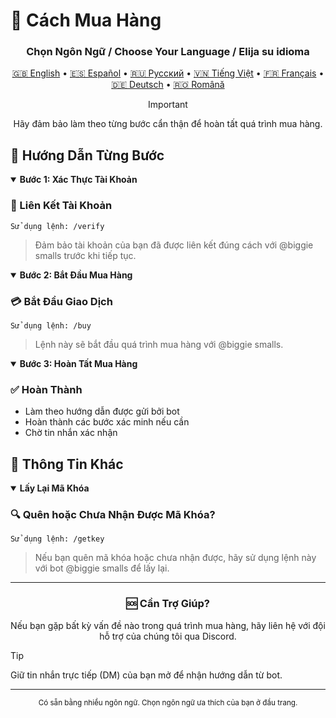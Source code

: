 # 🛒 Cách Mua Hàng

<div align="center">
  
  <h3>Chọn Ngôn Ngữ / Choose Your Language / Elija su idioma</h3>
  
  <a href="README2.md">🇬🇧 English</a> •
  <a href="README2.es.md">🇪🇸 Español</a> •
  <a href="README2.ru.md">🇷🇺 Русский</a> •
  <a href="README2.vn.md">🇻🇳 Tiếng Việt</a> •
  <a href="README2.fr.md">🇫🇷 Français</a> •
  <a href="README2.de.md">🇩🇪 Deutsch</a> •
  <a href="README2.ro.md">🇷🇴 Română</a>
  
  > [!IMPORTANT]
  > Hãy đảm bảo làm theo từng bước cẩn thận để hoàn tất quá trình mua hàng.

</div>

## 📝 Hướng Dẫn Từng Bước

<details open>
<summary><b>Bước 1: Xác Thực Tài Khoản</b></summary>

### 🔐 Liên Kết Tài Khoản
```
Sử dụng lệnh: /verify
```
> Đảm bảo tài khoản của bạn đã được liên kết đúng cách với @biggie smalls trước khi tiếp tục.

</details>

<details open>
<summary><b>Bước 2: Bắt Đầu Mua Hàng</b></summary>

### 💳 Bắt Đầu Giao Dịch
```
Sử dụng lệnh: /buy
```
> Lệnh này sẽ bắt đầu quá trình mua hàng với @biggie smalls.

</details>

<details open>
<summary><b>Bước 3: Hoàn Tất Mua Hàng</b></summary>

### ✅ Hoàn Thành
- Làm theo hướng dẫn được gửi bởi bot
- Hoàn thành các bước xác minh nếu cần
- Chờ tin nhắn xác nhận

</details>

## 🔑 Thông Tin Khác

<details open>
<summary><b>Lấy Lại Mã Khóa</b></summary>

### 🔍 Quên hoặc Chưa Nhận Được Mã Khóa?
```
Sử dụng lệnh: /getkey
```
> Nếu bạn quên mã khóa hoặc chưa nhận được, hãy sử dụng lệnh này với bot @biggie smalls để lấy lại.

</details>

---

<div align="center">

### 🆘 Cần Trợ Giúp?
Nếu bạn gặp bất kỳ vấn đề nào trong quá trình mua hàng,
hãy liên hệ với đội hỗ trợ của chúng tôi qua Discord.

</div>

> [!TIP]
> Giữ tin nhắn trực tiếp (DM) của bạn mở để nhận hướng dẫn từ bot.

---

<div align="center">
  <sub>Có sẵn bằng nhiều ngôn ngữ. Chọn ngôn ngữ ưa thích của bạn ở đầu trang.</sub>
</div> 